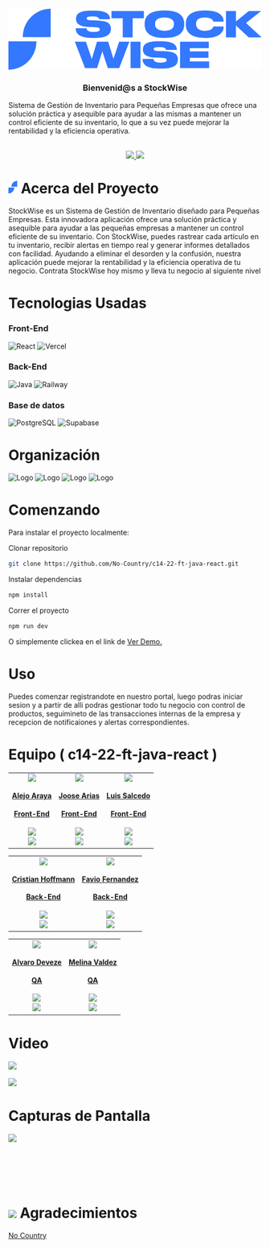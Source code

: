 
<div>

<!-- PROJECT LOGO -->
<br />
  <div align='center'>
  <a href="https://github.com/No-Country/c14-22-ft-java-react" target="_blank">
    <img src="Client\src\components\logo-cmp\logo.svg" alt="Banner">
  </a>

<h3>Bienvenid@s a StockWise</h3></div>
<div >

  <p>
    Sistema de Gestión de Inventario para Pequeñas Empresas que ofrece una solución práctica y asequible para ayudar a las mismas a mantener un control eficiente de su inventario, lo que a su vez puede mejorar la rentabilidad y la eficiencia operativa.
    <br />
    <br />
    <div align='center'>
    <a href="https://stockwise-client.vercel.app/" target="_blank">
          <img src="https://img.shields.io/badge/Ver_Demo-3378FF?style=for-the-badge
"/>
</a>
    <a href="https://github.com/No-Country/c14-22-ft-java-react/issues" target="_blank">
          <img src="https://img.shields.io/badge/Reportar_Bug-3378FF?style=for-the-badge"/>
      </a></div>
    
  </p>
</div>

<!-- ABOUT THE PROJECT -->

<h1> 
<img src="Client/public/favicon.svg" width="18px">
Acerca del Proyecto
</h1>

StockWise es un Sistema de Gestión de Inventario diseñado para Pequeñas Empresas. Esta innovadora aplicación ofrece una solución práctica y asequible para ayudar a las pequeñas empresas a mantener un control eficiente de su inventario. Con StockWise, puedes rastrear cada artículo en tu inventario, recibir alertas en tiempo real y generar informes detallados con facilidad. Ayudando a eliminar el desorden y la confusión, nuestra aplicación puede mejorar la rentabilidad y la eficiencia operativa de tu negocio. Contrata StockWise hoy mismo y lleva tu negocio al siguiente nivel

<h1> Tecnologias Usadas
</h1>

<h3>Front-End</h3>

![React](https://img.shields.io/static/v1?style=for-the-badge&message=React&color=222222&logo=React&logoColor=61DAFB&label=)
![Vercel](https://img.shields.io/static/v1?style=for-the-badge&message=Vercel&color=000000&logo=Vercel&logoColor=FFFFFF&label=)

<h3>Back-End</h3>

![Java](https://img.shields.io/badge/Java-%2523ED8B00.svg?style=for-the-badge&logo=oracle&logoColor=red&color=white)
![Railway](https://img.shields.io/badge/Railway-000?style=for-the-badge&logo=railway&logoColor=white&labelColor=black&color=black)

<h3>Base de datos</h3>

![PostgreSQL](https://img.shields.io/static/v1?style=for-the-badge&message=PostgreSQL&color=4169E1&logo=PostgreSQL&logoColor=FFFFFF&label=)
![Supabase](https://img.shields.io/badge/Supabase-3ECF8E?style=for-the-badge&logo=supabase&logoColor=white)

<!-- Organización -->
<h1> Organización
</h1>

  <img src="https://cdn.jsdelivr.net/gh/devicons/devicon/icons/trello/trello-plain-wordmark.svg" alt="Logo" width="90" height="90">
  <img src="https://cdn.jsdelivr.net/gh/devicons/devicon/icons/figma/figma-original.svg" alt="Logo" width="60" height="60">
  <img src="https://cdn.jsdelivr.net/gh/devicons/devicon/icons/slack/slack-original.svg" alt="Logo" width="60" height="60">
<img src="https://img.icons8.com/color/480/discord-new-logo.png" alt="Logo" width="60" height="60">

<!-- GETTING STARTED -->
<h1> Comenzando
</h1>

Para instalar el proyecto localmente:

Clonar repositorio

```sh
git clone https://github.com/No-Country/c14-22-ft-java-react.git
```

Instalar dependencias

```sh
npm install
```

Correr el proyecto

```sh
npm run dev
```

O simplemente clickea en el link de
<a href="https://github.com/No-Country/c14-22-ft-java-react" target="_blank">Ver Demo.</a>

<!-- USAGE EXAMPLES -->
<h1> Uso
</h1>


Puedes comenzar registrandote en nuestro portal, luego podras iniciar sesion y a partir de alli podras gestionar todo tu negocio con control de productos, seguimineto de las transacciones internas de la empresa y recepcion de notificaiones y alertas correspondientes.

<!-- TEAMS -->

<h1> Equipo ( c14-22-ft-java-react )
</h1>

<table align='center'>
  <tr>
    <td align='center'>
      <div >
        <a href="https://github.com/alejoaraya" target="_blank" rel="author">
          <img width="110" src="https://avatars.githubusercontent.com/u/82895574?v=4"/>
        </a>
        <a href="https://github.com/alejoaraya" target="_blank" rel="author">
          <h4 style="margin-top: 1rem;">Alejo Araya</h4>
          <h4 style="margin-top: 1rem;">Front-End</h4>
        </a>
        <div style='display: flex; flex-direction: column'>
        <a href="https://github.com/alejoaraya" target="_blank">
          <img style='width:8rem' src="https://img.shields.io/static/v1?style=for-the-badge&message=GitHub&color=172B4D&logo=GitHub&logoColor=FFFFFF&label="/>
        </a>
        <a href="https://www.linkedin.com/in/alejoaraya/" target="_blank">
          <img style='width:8rem' src="https://img.shields.io/badge/linkedin%20-%230077B5.svg?&style=for-the-badge&logo=linkedin&logoColor=white"/>
        </a>
        </div>
      </div>
    </td>
    <td align='center'>
      <div >
        <a href="https://github.com/jooseariias" target="_blank" rel="author">
          <img width="110" src="https://avatars.githubusercontent.com/u/98505589?v=4"/>
        </a>
        <a href="https://github.com/jooseariias" target="_blank" rel="author">
          <h4 style="margin-top: 1rem;">Joose Arias</h4>
          <h4 style="margin-top: 1rem;">Front-End</h4>
        </a>
        <div style='display: flex; flex-direction: column'>
        <a href="https://github.com/jooseariias" target="_blank">
          <img style='width:8rem' src="https://img.shields.io/static/v1?style=for-the-badge&message=GitHub&color=172B4D&logo=GitHub&logoColor=FFFFFF&label="/>
        </a>
        <a href="https://www.linkedin.com/in/gared-lyon-194b21222/" target="_blank">
          <img style='width:8rem' src="https://img.shields.io/badge/linkedin%20-%230077B5.svg?&style=for-the-badge&logo=linkedin&logoColor=white"/>
        </a>
        </div>
      </div>
    </td>
    <td align='center'>
      <div >
        <a href="https://github.com/luisangelsalcedo" target="_blank" rel="author">
          <img width="110" src="https://avatars.githubusercontent.com/u/8843955?v=4"/>
        </a>
        <a href="https://github.com/luisangelsalcedo" target="_blank" rel="author">
          <h4 style="margin-top: 1rem;">Luis Salcedo</h4>
          <h4 style="margin-top: 1rem;">Front-End</h4>
        </a>
        <div style='display: flex; flex-direction: column'>
        <a href="https://github.com/luisangelsalcedo" target="_blank">
          <img style='width:8rem' src="https://img.shields.io/static/v1?style=for-the-badge&message=GitHub&color=172B4D&logo=GitHub&logoColor=FFFFFF&label="/>
        </a>
        <a href="https://www.linkedin.com/in/luisangelsalcedo/" target="_blank">
          <img style='width:8rem' src="https://img.shields.io/badge/linkedin%20-%230077B5.svg?&style=for-the-badge&logo=linkedin&logoColor=white"/>
        </a>
        </div>
      </div>
    </td>
    
  </tr>
  </table>
  <table align='center'>
<tr>
<td align='center'>
      <div >
        <a href="https://github.com/crishof" target="_blank" rel="author">
          <img width="110" src="https://avatars.githubusercontent.com/u/113149470?v=4"/>
        </a>
        <a href="https://github.com/crishof" target="_blank" rel="author">
          <h4 style="margin-top: 1rem;">Cristian Hoffmann</h4>
          <h4 style="margin-top: 1rem;">Back-End</h4>
        </a>
        <div style='display: flex; flex-direction: column'>
        <a href="https://github.com/crishof" target="_blank">
          <img style='width:8rem' src="https://img.shields.io/static/v1?style=for-the-badge&message=GitHub&color=172B4D&logo=GitHub&logoColor=FFFFFF&label="/>
        </a>
        <a href="https://www.linkedin.com/in/gared-lyon-194b21222/" target="_blank">
          <img style='width:8rem' src="https://img.shields.io/badge/linkedin%20-%230077B5.svg?&style=for-the-badge&logo=linkedin&logoColor=white"/>
        </a>
        </div>
      </div>
    </td>
<td align='center'>
      <div >
        <a href="https://github.com/faviofz" target="_blank" rel="author">
          <img width="110" src="https://avatars.githubusercontent.com/u/65041258?v=4"/>
        </a>
        <a href="https://github.com/faviofz" target="_blank" rel="author">
          <h4 style="margin-top: 1rem;">Favio Fernandez</h4>
          <h4 style="margin-top: 1rem;">Back-End</h4>
        </a>
        <div style='display: flex; flex-direction: column'>
        <a href="https://github.com/faviofz" target="_blank">
          <img style='width:8rem' src="https://img.shields.io/static/v1?style=for-the-badge&message=GitHub&color=172B4D&logo=GitHub&logoColor=FFFFFF&label="/>
        </a>
        <a href="https://www.linkedin.com/in/faviofernandez/" target="_blank">
          <img style='width:8rem' src="https://img.shields.io/badge/linkedin%20-%230077B5.svg?&style=for-the-badge&logo=linkedin&logoColor=white"/>
        </a>
        </div>
      </div>
    </td>

    
</tr>
</table>
<table align='center'>
  <tr>
<td align='center'>
      <div >
        <a href="https://github.com/alvarodvc" target="_blank" rel="author">
          <img width="110" src="https://ca.slack-edge.com/T02KS88FB0E-U05UEK6G8P6-a2808b4d92a3-512"/>
        </a>
        <a href="https://github.com/alvarodvc" target="_blank" rel="author">
          <h4 style="margin-top: 1rem;">Alvaro Deveze</h4>
          <h4 style="margin-top: 1rem;">QA</h4>
        </a>
        <div style='display: flex; flex-direction: column; width: 100%'>
        <a href="https://github.com/alvarodvc" target="_blank">
          <img style='width:8rem' src="https://img.shields.io/static/v1?style=for-the-badge&message=GitHub&color=172B4D&logo=GitHub&logoColor=FFFFFF&label="/>
        </a>
        <a href="https://www.linkedin.com/in/gared-lyon-194b21222/" target="_blank">
          <img style='width:8rem' src="https://img.shields.io/badge/linkedin%20-%230077B5.svg?&style=for-the-badge&logo=linkedin&logoColor=white"/>
        </a>
        </div>
      </div>
    </td>
    <td align='center'>
      <div >
        <a href="https://github.com/Melina1599" target="_blank" rel="author">
          <img width="110" src="https://avatars.githubusercontent.com/u/72995774?v=4"/>
        </a>
        <a href="https://github.com/Melina1599" target="_blank" rel="author">
          <h4 style="margin-top: 1rem;">Melina Valdez</h4>
          <h4 style="margin-top: 1rem;">QA</h4>
        </a>
        <div style='display: flex; flex-direction: column'>
        <a href="https://github.com/Melina1599" target="_blank">
          <img style='width:8rem' src="https://img.shields.io/static/v1?style=for-the-badge&message=GitHub&color=172B4D&logo=GitHub&logoColor=FFFFFF&label="/>
        </a>
        <a href="https://www.linkedin.com/in/melina-delosangeles-valdez/" target="_blank">
          <img style='width:8rem' src="https://img.shields.io/badge/linkedin%20-%230077B5.svg?&style=for-the-badge&logo=linkedin&logoColor=white"/>
        </a>
        </div>
      </div>
    </td>
    </tr>
</table>

<!-- Video -->
<h1> Video
</h1>

<p><a href="https://www.youtube.com/watch?v=vl8dI9hspQI" target="_blank" rel="noopener noreferrer"><img src="https://img.shields.io/badge/Video-c14_22_ft_java_react-red?style=for-the-badge&logo=youtube"/></a></p>

<img src="https://i.imgur.com/CnxiHOh.png"/>

<!-- Screenshots -->
<h1>Capturas de Pantalla
</h1>

<img src="https://i.imgur.com/PiiZO5v.png"/>

<br/><br/><br/><br/>

<!-- ACKNOWLEDGMENTS -->
<h1> 
<img src="https://cdn.icon-icons.com/icons2/317/PNG/512/heart-icon_34407.png" width="23"> Agradecimientos
</h1>

[No Country](https://www.nocountry.tech/)
